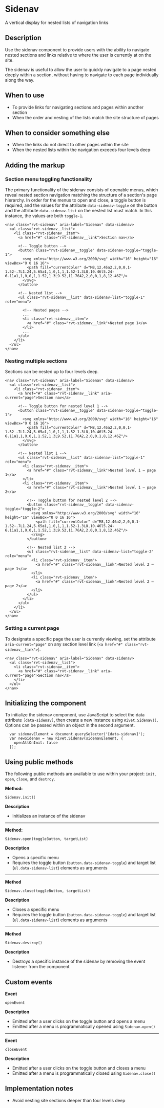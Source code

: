 # Sidenav
A vertical display for nested lists of navigation links

## Description
Use the sidenav component to provide users with the ability to navigate 
nested sections and links relative to where the user is currently at on the 
site.

The sidenav is useful to allow the user to quickly navigate to a page nested
deeply within a section, without having to navigate to each page individually 
along the way.

## When to use
- To provide links for navigating sections and pages within another section
- When the order and nesting of the lists match the site structure of pages

## When to consider something else
- When the links do not direct to other pages within the site
- When the nested lists within the navigation exceeds four levels deep

## Adding the markup

### Section menu toggling functionality

The primary functionality of the sidenav consists of openable menus, which reveal nested section navigation matching the structure of a section's page hierarchy. In order for the menus to open and close, a toggle button is required, and the values for the attribute `data-sidenav-toggle` on the button and the attribute `data-sidenav-list` on the nested list must match. In this instance, the values are both `toggle-1`.

```
<nav class="rvt-sidenav" aria-label="Sidenav" data-sidenav>
  <ul class="rvt-sidenav__list">
    <li class="rvt-sidenav__item">
      <a href="#" class="rvt-sidenav__link">Section nav</a>

      <!-- Toggle button -->
      <button class="rvt-sidenav__toggle" data-sidenav-toggle="toggle-1">
        <svg xmlns="http://www.w3.org/2000/svg" width="16" height="16" viewBox="0 0 16 16">
          <path fill="currentColor" d="M8,12.46a2,2,0,0,1-1.52-.7L1.24,5.65a1,1,0,1,1,1.52-1.3L8,10.46l5.24-6.11a1,1,0,0,1,1.52,1.3L9.52,11.76A2,2,0,0,1,8,12.46Z"/>
        </svg>
      </button>

      <!-- Nested list -->
      <ul class="rvt-sidenav__list" data-sidenav-list="toggle-1" role="menu">

        <!-- Nested pages -->
        ...
        <li class="rvt-sidenav__item">
          <a href="#" class="rvt-sidenav__link">Nested page 1</a>
        </li>
        ...
      </ul>
    </li>
  </ul>
</nav>
```

### Nesting multiple sections

Sections can be nested up to four levels deep.

```
<nav class="rvt-sidenav" aria-label="Sidenav" data-sidenav>
  <ul class="rvt-sidenav__list">
    <li class="rvt-sidenav__item">
      <a href="#" class="rvt-sidenav__link" aria-current="page">Section nav</a>

      <!-- Toggle button for nested level 1 -->
      <button class="rvt-sidenav__toggle" data-sidenav-toggle="toggle-1">
        <svg xmlns="http://www.w3.org/2000/svg" width="16" height="16" viewBox="0 0 16 16">
          <path fill="currentColor" d="M8,12.46a2,2,0,0,1-1.52-.7L1.24,5.65a1,1,0,1,1,1.52-1.3L8,10.46l5.24-6.11a1,1,0,0,1,1.52,1.3L9.52,11.76A2,2,0,0,1,8,12.46Z"/>
        </svg>
      </button>

      <!-- Nested list 1 -->
      <ul class="rvt-sidenav__list" data-sidenav-list="toggle-1" role="menu">
        <li class="rvt-sidenav__item">
          <a href="#" class="rvt-sidenav__link">Nested level 1 – page 1</a>
        </li>
        <li class="rvt-sidenav__item">
          <a href="#" class="rvt-sidenav__link">Nested level 1 – page 2</a>

          <!-- Toggle button for nested level 2 -->
          <button class="rvt-sidenav__toggle" data-sidenav-toggle="toggle-2">
            <svg xmlns="http://www.w3.org/2000/svg" width="16" height="16" viewBox="0 0 16 16">
              <path fill="currentColor" d="M8,12.46a2,2,0,0,1-1.52-.7L1.24,5.65a1,1,0,1,1,1.52-1.3L8,10.46l5.24-6.11a1,1,0,0,1,1.52,1.3L9.52,11.76A2,2,0,0,1,8,12.46Z"/>
            </svg>
          </button>

          <!-- Nested list 2 -->
          <ul class="rvt-sidenav__list" data-sidenav-list="toggle-2" role="menu">
            <li class="rvt-sidenav__item">
              <a href="#" class="rvt-sidenav__link">Nested level 2 – page 1</a>
            </li>
            <li class="rvt-sidenav__item">
              <a href="#" class="rvt-sidenav__link">Nested level 2 – page 2</a>
            </li>
          </ul>
        </li>
      </ul>
    </li>
  </ul>
</nav>
```

### Setting a current page

To designate a specific page the user is currently viewing, set the attribute ` aria-current="page"` on any section level link (`<a href="#" class="rvt-sidenav__link">`).

```
<nav class="rvt-sidenav" aria-label="Sidenav" data-sidenav>
  <ul class="rvt-sidenav__list">
    <li class="rvt-sidenav__item">
      <a href="#" class="rvt-sidenav__link" aria-current="page">Section nav</a>
    </li>
  </ul>
</nav>
```

## Initializing the component

To initialize the sidenav component, use JavaScript to select the data attribute `[data-sidenav]`, then create a new instance using `Rivet.Sidenav()`. Options can be passed within an object in the second argument.

```
  var sidenavElement = document.querySelector('[data-sidenav]');
  var newSidenav = new Rivet.Sidenav(sidenavElement, {
    openAllOnInit: false
  });
```

## Using public methods

The following public methods are available to use within your project: `init`, `open`, `close`, and `destroy`.

**Method:**

`Sidenav.init()`

**Description**
- Initializes an instance of the sidenav

---

**Method:**

`Sidenav.open(toggleButton, targetList)`

**Description**
- Opens a specific menu
- Requires the toggle button (`button.data-sidenav-toggle`) and target list (`ul.data-sidenav-list`) elements as arguments

---

**Method**

`Sidenav.close(toggleButton, targetList)`

**Description**
- Closes a specific menu
- Requires the toggle button (`button.data-sidenav-toggle`) and target list (`ul.data-sidenav-list`) elements as arguments

---

**Method**

`Sidenav.destroy()`

**Description**
- Destroys a specific instance of the sidenav by removing the event listener from the component

## Custom events

**Event**

`openEvent`

**Description**

- Emitted after a user clicks on the toggle button and opens a menu
- Emitted after a menu is programmatically opened using `Sidenav.open()`

---

**Event**

`closeEvent`

**Description**

- Emitted after a user clicks on the toggle button and closes a menu
- Emitted after a menu is programmatically closed using `Sidenav.close()`

## Implementation notes
- Avoid nesting site sections deeper than four levels deep